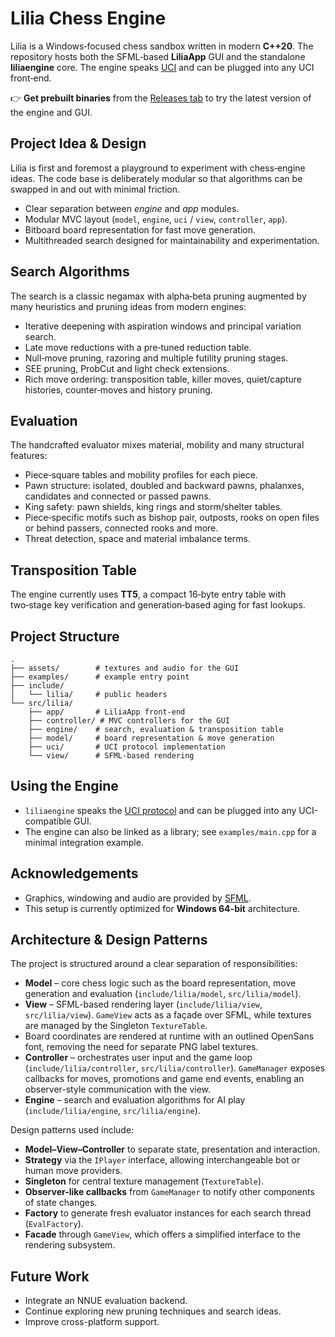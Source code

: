 # Lilia Chess Engine

Lilia is a Windows‑focused chess sandbox written in modern **C++20**. The repository hosts both the SFML‑based **LiliaApp** GUI and the standalone **liliaengine** core. The engine speaks [UCI](https://en.wikipedia.org/wiki/Universal_Chess_Interface) and can be plugged into any UCI front‑end.

👉 **Get prebuilt binaries** from the [Releases tab](https://github.com/JustAnoAim/Lilia/releases) to try the latest version of the engine and GUI.

## Project Idea & Design
Lilia is first and foremost a playground to experiment with chess‑engine ideas. The code base is deliberately modular so that algorithms can be swapped in and out with minimal friction.

- Clear separation between *engine* and *app* modules.
- Modular MVC layout (`model`, `engine`, `uci` / `view`, `controller`, `app`).
- Bitboard board representation for fast move generation.
- Multithreaded search designed for maintainability and experimentation.

## Search Algorithms
The search is a classic negamax with alpha‑beta pruning augmented by many heuristics and pruning ideas from modern engines:

- Iterative deepening with aspiration windows and principal variation search.
- Late move reductions with a pre‑tuned reduction table.
- Null‑move pruning, razoring and multiple futility pruning stages.
- SEE pruning, ProbCut and light check extensions.
- Rich move ordering: transposition table, killer moves, quiet/capture histories, counter‑moves and history pruning.

## Evaluation
The handcrafted evaluator mixes material, mobility and many structural features:

- Piece‑square tables and mobility profiles for each piece.
- Pawn structure: isolated, doubled and backward pawns, phalanxes, candidates and connected or passed pawns.
- King safety: pawn shields, king rings and storm/shelter tables.
- Piece‑specific motifs such as bishop pair, outposts, rooks on open files or behind passers, connected rooks and more.
- Threat detection, space and material imbalance terms.

## Transposition Table
The engine currently uses **TT5**, a compact 16‑byte entry table with two‑stage key verification and generation‑based aging for fast lookups.

## Project Structure
```
.
├── assets/        # textures and audio for the GUI
├── examples/      # example entry point
├── include/
│   └── lilia/     # public headers
└── src/lilia/
    ├── app/       # LiliaApp front-end
    ├── controller/ # MVC controllers for the GUI
    ├── engine/    # search, evaluation & transposition table
    ├── model/     # board representation & move generation
    ├── uci/       # UCI protocol implementation
    └── view/      # SFML-based rendering
```

## Using the Engine
- `liliaengine` speaks the [UCI protocol](https://en.wikipedia.org/wiki/Universal_Chess_Interface) and can be plugged into any UCI-compatible GUI.
- The engine can also be linked as a library; see `examples/main.cpp` for a minimal integration example.

## Acknowledgements
- Graphics, windowing and audio are provided by [SFML](https://www.sfml-dev.org/).
- This setup is currently optimized for **Windows 64-bit** architecture.

## Architecture & Design Patterns

The project is structured around a clear separation of responsibilities:

- **Model** – core chess logic such as the board representation, move generation and evaluation (`include/lilia/model`, `src/lilia/model`).
- **View** – SFML-based rendering layer (`include/lilia/view`, `src/lilia/view`). `GameView` acts as a façade over SFML, while textures are managed by the Singleton `TextureTable`.
- Board coordinates are rendered at runtime with an outlined OpenSans font, removing the need for separate PNG label textures.
- **Controller** – orchestrates user input and the game loop (`include/lilia/controller`, `src/lilia/controller`). `GameManager` exposes callbacks for moves, promotions and game end events, enabling an observer-style communication with the view.
- **Engine** – search and evaluation algorithms for AI play (`include/lilia/engine`, `src/lilia/engine`).

Design patterns used include:

- **Model–View–Controller** to separate state, presentation and interaction.
- **Strategy** via the `IPlayer` interface, allowing interchangeable bot or human move providers.
- **Singleton** for central texture management (`TextureTable`).
- **Observer-like callbacks** from `GameManager` to notify other components of state changes.
- **Factory** to generate fresh evaluator instances for each search thread (`EvalFactory`).
- **Facade** through `GameView`, which offers a simplified interface to the rendering subsystem.

## Future Work
- Integrate an NNUE evaluation backend.
- Continue exploring new pruning techniques and search ideas.
- Improve cross-platform support.
